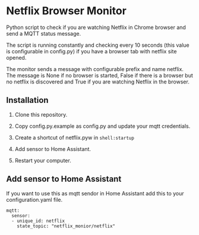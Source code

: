 # Netflix Browser Monitor

Python script to check if you are watching Netflix in Chrome browser and send a MQTT status message. 

The script is running constantly and checking every 10 seconds (this value is configurable in config.py) if you have a browser tab with netflix site opened.

The monitor sends a message with configurable prefix and name netflix. The message is None if no browser is started, False if there is a browser but no netflix is discovered and True if you are watching Netflix in the browser.

## Installation

1. Clone this repository.

2. Copy config.py.example as config.py and update your mqtt credentials.

3. Create a shortcut of netflix.pyw in `shell:startup`

4. Add sensor to Home Assistant.

5. Restart your computer.

## Add sensor to Home Assistant

If you want to use this as mqtt sendor in Home Assistant add this to your configuration.yaml file.

```
mqtt:
  sensor:
  - unique_id: netflix
    state_topic: "netflix_monior/netflix"
```